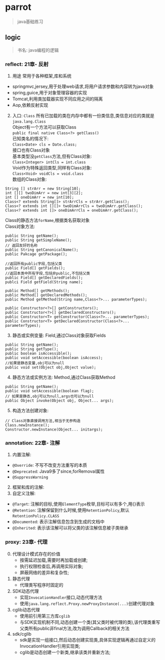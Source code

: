 # parrot 

> java基础练习

## logic
> 书名: java编程的逻辑

### reflect: 21章- 反射

1. 用途
常用于各种框架,库和系统
 - springmvc,jersey,用于处理web请求,将用户请求参数和内容转为java对象
 - spring,guice,用于对象管理容器的实现
 - Tomcat,利用类加载器实现不同应用之间的隔离
 - Aop,依赖反射实现

2. 入口: `Class`
所有已加载的类在内存中都有一份类信息,类信息对应的类就是`java.lang.Class`  
Object有一个方法可以获取Class  
`public final native Class<?> getClass()`  
已知类名的情况下:  
`Class<Date> cls = Date.class;`  
接口也有Class对象   
基本类型没`getClass`方法,但有Class对象:  
`Class<Integer> intCls = int.class`  
Void作为特殊返回类型,同样有Class对象:  
`Class<Void> voidCls = void.class`  
数组的Class对象: 
 
```
String [] strArr = new String[10];
int [][] twoDimArr = new int[3][2];
int [] oneDimArr = new int[10];
Class<? extends String[]> strArrCls = strArr.getClass();
Class<? extends int [][]> twoDimArrCls = twoDimArr.getClass();
Class<? extends int []> oneDimArrCls = oneDimArr.getClass();
```

Class的静态方法`forName`,根据类名获取对象  
Class对象方法:  

```
public String getName();
public String getSimpleName();
// 返回友好的名称
public String getCanonicalName();
public Pakcage getPackage();

//返回所有public字段,包括父类
public Field[] getFields();
//返回本类中所有字段,包括非public,不包括父类
public Field[] getDeclaredFields();
publci Field getField(String name);

public Method[] getMethods();
public Method[] getDeclaredMethods();
public Method getMethod(String name,Class<?>... parameterTypes);

public Constructor<?>[] getConstructors();
public Constructor<?>[] getDeclaredConstructors();
public Constructor<T> getConstructor(Class<?>... parameterTypes);
public Constructor<T> getDeclaredConstructor(Class<?>... parameterTypes);

```

3. 静态或实例变量: Field,通过Class对象获取Fields

```
public String getName();
public String getType();
public boolean isAccessible();
public void setAccessible(boolean isAccess);
//如果是静态变量,obj可以为null
public void set(Object obj,Object value);
```

4. 静态方法或实例方法: Method,通过Class获取Method

```
public String getName();
public void setAccessible(boolean flag);
// 如果是静态,obj可以为null,args也可以为null
public Object invoke(Object obj, Object... args);
```

5. 构造方法创建对象: 

```
// Class对象直接调用方法,相当于无参构造
Class.newInstance();
Constructor.newInstance(Object... initargs);
```

### annotation: 22章- 注解

1. 内置注解:  
 - `@Override`: 不写不改变方法重写的本质
 - `@Deprecated`: Java9多了since,forRemoval属性
 - `@SuppressWarning`

2. 框架和库的注解:  
3. 自定义注解:  
 - `@Target`: 注解的目标,使用`ElementType`枚举,目标可以有多个,用{}表示
 - `@Retention`: 注解保留到什么时候,使用`RetentionPolicy`,默认`RetentionPolicy.CLASS`
 - `@Documented`: 表示注解信息包含到生成的文档中
 - `@Inherited`: 表示该注解可以将父类的该注解信息被子类继承

### proxy: 23章- 代理

0. 代理设计模式存在的价值
    - 按需延迟加载,需要时再加载或创建;
    - 执行权限检查后,再调用实际对象;
    - 屏蔽网络的差异和复杂性;
1. 静态代理
    - 代理类写程序时固定的
2. SDK动态代理
    - 实现`InvocationHandler`接口,动态代理方法
    - 使用`java.lang.reflect.Proxy.newProxyInstance(...)`创建代理对象
3. cglib动态代理
    - 使用前引用第三方库`cglib`
    - 与SDK实现机制不同,动态创建一个类(其父类时被代理的类),该代理类重写父类所有public非final方法,改为调用Callback的相关方法
4. sdk/cglib
    - sdk是实现一组接口,然后动态创建实现类,具体实现逻辑再通过自定义的InvocationHandler引用实现类;
    - cglib是动态创建一个新类,继承该类并重新方法;
